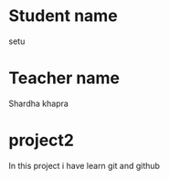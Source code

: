 # Student name
setu
# Teacher name 
Shardha khapra

# project2
In this project i have learn git and github